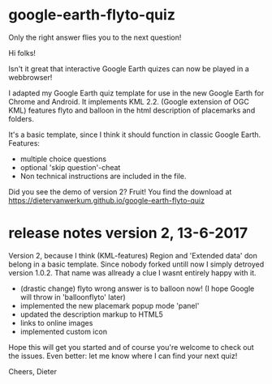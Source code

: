 # google-earth-flyto-quiz
Only the right answer flies you to the next question!


Hi folks!

Isn't it great that interactive Google Earth quizes can now be played in a webbrowser! 

I adapted my Google Earth quiz template for use in the new Google Earth for Chrome and Android. It implements KML 2.2. (Google extension of OGC KML) features flyto and balloon in the html description of placemarks and folders.

It's a basic template, since I think it should function in classic Google Earth. Features:
- multiple choice questions
- optional 'skip question'-cheat
- Non technical instructions are included in the file.

Did you see the demo of version 2? Fruit! You find the download at https://dietervanwerkum.github.io/google-earth-flyto-quiz


# release notes version 2, 13-6-2017

Version 2, because I think (KML-features) Region and 'Extended data' don belong in a basic template. Since nobody forked untill now I simply detroyed version 1.0.2. That name was allready a clue I wasnt entirely happy with it.

- (drastic change) flyto wrong answer is to balloon now! (I hope Google will throw in 'balloonflyto' later)
- implemented the new placemark popup mode 'panel'
- updated the description markup to HTML5
- links to online images
- implemented custom icon


Hope this will get you started and of course you're welcome to check out the issues. Even better: let me know where I can find your next quiz!

Cheers,
Dieter
 
